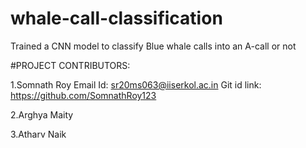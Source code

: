 # whale-call-classification
Trained a CNN model to classify Blue whale calls into an A-call or not

#PROJECT CONTRIBUTORS:

1.Somnath Roy Email Id: sr20ms063@iiserkol.ac.in
Git id link: https://github.com/SomnathRoy123

2.Arghya Maity

3.Atharv Naik
